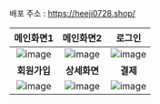 배포 주소 : https://heeji0728.shop/

|메인화면1|메인화면2|로그인|
|:--------:|:-------:|:-------:|
|![image](https://github.com/user-attachments/assets/c0abcd5a-fb5b-4bbd-b12e-0dd211cf764d)|![image](https://github.com/user-attachments/assets/e93d4c55-21c7-4268-9710-05a2f462c502)|![image](https://github.com/user-attachments/assets/db26fe79-f3dc-40e6-be6e-9c2c9d9cba5a)
|**회원가입**|**상세화면**|**결제**|
|![image](https://github.com/user-attachments/assets/1bfaf9f7-30d4-45b1-89c1-d12150ef3844)|![image](https://github.com/user-attachments/assets/53233cc1-622a-4f09-af0b-4b496898c719)|![image](https://github.com/user-attachments/assets/6bde8d2f-0a33-43f4-8e33-753d62a77e60)
